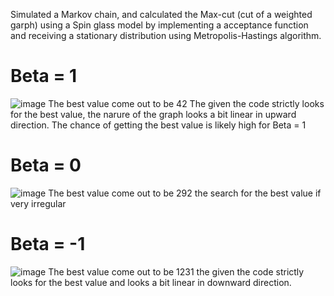 
Simulated a Markov chain, and calculated the Max-cut (cut of a weighted garph) using a Spin glass model by implementing a acceptance function and receiving a stationary distribution using Metropolis-Hastings algorithm.
# Beta = 1
![image](https://github.com/Sushi0998/CodeInR/assets/99321988/7943d500-71c8-4aef-8a40-48739232b002)
The best value come out to be 42
The given the code strictly looks for the best value, the narure of the graph looks a bit linear in upward direction. The chance of getting the best value is likely high for Beta = 1  
# Beta = 0
![image](https://github.com/Sushi0998/CodeInR/assets/99321988/3ca44d18-f614-444e-8b95-f81bd746494b)
The best value come out to be 292
the search for the best value if very irregular 
# Beta = -1 
![image](https://github.com/Sushi0998/CodeInR/assets/99321988/42aad454-0b7a-4f21-8f20-3ede20b54e25)
The best value come out to be 1231
the given the code strictly looks for the best value and looks a bit linear in downward direction. 
